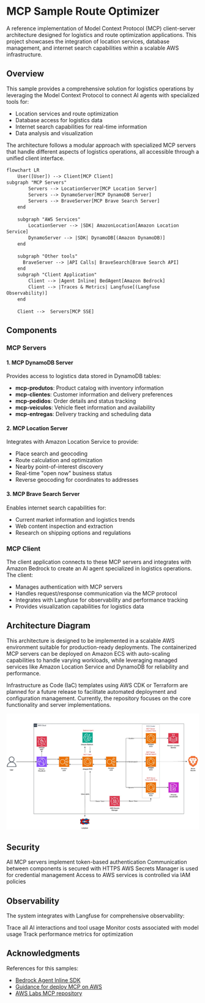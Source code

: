 # MCP Sample Route Optimizer

A reference implementation of Model Context Protocol (MCP) client-server architecture designed for logistics and route optimization applications. This project showcases the integration of location services, database management, and internet search capabilities within a scalable AWS infrastructure.

## Overview

This sample provides a comprehensive solution for logistics operations by leveraging the Model Context Protocol to connect AI agents with specialized tools for:

- Location services and route optimization
- Database access for logistics data
- Internet search capabilities for real-time information
- Data analysis and visualization

The architecture follows a modular approach with specialized MCP servers that handle different aspects of logistics operations, all accessible through a unified client interface.

```mermaid
flowchart LR
    User([User]) --> Client[MCP Client]
subgraph "MCP Servers"
        Servers --> LocationServer[MCP Location Server]
        Servers --> DynamoServer[MCP DynamoDB Server]
        Servers --> BraveServer[MCP Brave Search Server]
    end
    
    subgraph "AWS Services"
        LocationServer --> |SDK| AmazonLocation[Amazon Location Service]
        DynamoServer --> |SDK| DynamoDB[(Amazon DynamoDB)]
    end

    subgraph "Other tools"
      BraveServer --> |API Calls| BraveSearch[Brave Search API]
    end
    subgraph "Client Application"
        Client --> |Agent Inline| BedAgent[Amazon Bedrock]
        Client --> |Traces & Metrics| Langfuse[(Langfuse Observability)]
    end
    
    Client -->  Servers[MCP SSE]    
```

## Components

### MCP Servers

#### 1. MCP DynamoDB Server

Provides access to logistics data stored in DynamoDB tables:

- **mcp-produtos**: Product catalog with inventory information
- **mcp-clientes**: Customer information and delivery preferences
- **mcp-pedidos**: Order details and status tracking
- **mcp-veiculos**: Vehicle fleet information and availability
- **mcp-entregas**: Delivery tracking and scheduling data

#### 2. MCP Location Server

Integrates with Amazon Location Service to provide:

- Place search and geocoding
- Route calculation and optimization
- Nearby point-of-interest discovery
- Real-time "open now" business status
- Reverse geocoding for coordinates to addresses

#### 3. MCP Brave Search Server

Enables internet search capabilities for:

- Current market information and logistics trends
- Web content inspection and extraction
- Research on shipping options and regulations

### MCP Client

The client application connects to these MCP servers and integrates with Amazon Bedrock to create an AI agent specialized in logistics operations. The client:

- Manages authentication with MCP servers
- Handles request/response communication via the MCP protocol
- Integrates with Langfuse for observability and performance tracking
- Provides visualization capabilities for logistics data

## Architecture Diagram

This architecture is designed to be implemented in a scalable AWS environment suitable for production-ready deployments. The containerized MCP servers can be deployed on Amazon ECS with auto-scaling capabilities to handle varying workloads, while leveraging managed services like Amazon Location Service and DynamoDB for reliability and performance.

Infrastructure as Code (IaC) templates using AWS CDK or Terraform are planned for a future release to facilitate automated deployment and configuration management. Currently, the repository focuses on the core functionality and server implementations.



![Route Optimizer Architecture](mcp-architecture.jpeg)


## Security

All MCP servers implement token-based authentication
Communication between components is secured with HTTPS
AWS Secrets Manager is used for credential management
Access to AWS services is controlled via IAM policies

## Observability

The system integrates with Langfuse for comprehensive observability:

Trace all AI interactions and tool usage
Monitor costs associated with model usage
Track performance metrics for optimization

## Acknowledgments

References for this samples:

- [Bedrock Agent Inline SDK](https://github.com/awslabs/amazon-bedrock-agent-samples/tree/main/src/InlineAgent)
- [Guidance for deploy MCP on AWS](https://github.com/aws-solutions-library-samples/guidance-for-deploying-model-context-protocol-servers-on-aws)
- [AWS Labs MCP repository](https://github.com/awslabs/mcp)
